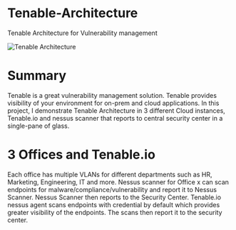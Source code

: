 # Tenable-Architecture
Tenable Architecture for Vulnerability management


![Tenable Architecture](https://user-images.githubusercontent.com/31784131/175198631-1b1dff9b-f316-4669-a929-92f7c42a1590.png)

# Summary
Tenable is a great vulnerability management solution. Tenable provides visibility of your environment for on-prem and cloud applications. In this project, I demonstrate Tenable Architecture in 3 different Cloud instances, Tenable.io and nessus scanner that reports to central security center in a single-pane of glass.

# 3 Offices and Tenable.io
Each office has multiple VLANs for different departments such as HR, Marketing, Engineering, IT and more. Nessus scanner for Office x can scan endpoints for malware/compliance/vulnerability and report it to Nessus Scanner. Nessus Scanner then reports to the Security Center. Tenable.io nessus agent scans endpoints with credential by default which provides greater visibility of the endpoints. The scans then report it to the security center.
